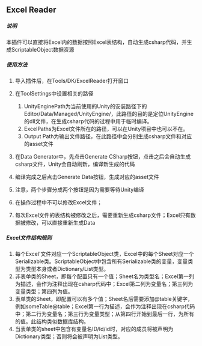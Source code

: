 ## Excel Reader

##### 说明
本插件可以直接将Excel内的数据按照Excel表结构，自动生成csharp代码，并生成ScriptableObject数据资源

##### 使用方法
1. 导入插件后，在Tools/DK/ExcelReader打开窗口
2. 在ToolSettings中设置相关的路径
    1. UnityEnginePath为当前使用的Unity的安装路径下的Editor/Data/Managed/UnityEngine/，此路径的目的是定位UnityEngine的dll文件，在生成csharp代码的过程中用于临时编译。
    2. ExcelPaths为Excel文件所在的路径，可以在Unity项目中也可以不在。
    3. Output Path为输出文件路径，在此路径中会分别生成csharp文件和对应的asset文件

3. 在Data Generator中，先点击Generate CSharp按钮，点击之后会自动生成csharp文件，Unity会自动刷新，编译新生成的代码
4. 编译完成之后点击Generate Data按钮，生成对应的asset文件
5. 注意，两个步骤分成两个按钮是因为需要等待Unity编译
6. 在操作过程中不可以修改Excel文件；
7. 每次Excel文件的表结构被修改之后，需要重新生成csharp文件；Excel只有数据被修改，可以直接重新生成Data

##### Excel文件结构规则
1. 每个Excel'文件对应一个ScriptableObject类，Excel中的每个Sheet对应一个Serializable类。ScriptableObject中包含所有Serializable类的变量，变量类型为类型本身或者Dictionary/List类型。
2. 非表单类的Sheet，即每个配置只有一个值；Sheet名为类型名；Excel第一列为描述，会作为注释出现在csharp代码中；Excel第二列为变量名；第三列为变量类型；第四列为值。
3. 表单类的Sheet，即配置可以有多个值；Sheet名后需要添加@table关键字，例如someTable@table；Excel第一行为描述，会作为注释出现在csharp代码中；第二行为变量名；第三行为变量类型；从第四行开始到最后一行，为所有的值。此结构类似数据库结构。
4. 当表单类的sheet中包含有变量名ID/Id/id时，对应的成员将被声明为Dictionary类型；否则将会被声明为List类型。